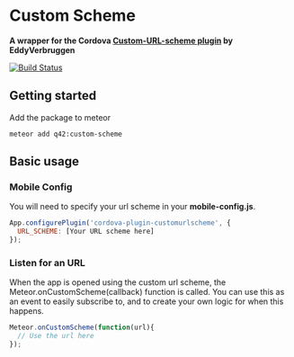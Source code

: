 # Custom Scheme
__A wrapper for the Cordova [Custom-URL-scheme plugin](https://github.com/EddyVerbruggen/Custom-URL-scheme) by EddyVerbruggen__

[![Build Status][travis-image]][travis-url]

## Getting started

Add the package to meteor
```
meteor add q42:custom-scheme
```

## Basic usage

### Mobile Config
You will need to specify your url scheme in your __mobile-config.js__.

```JavaScript
App.configurePlugin('cordova-plugin-customurlscheme', {
  URL_SCHEME: [Your URL scheme here]
});
```

### Listen for an URL
When the app is opened using the custom url scheme, the Meteor.onCustomScheme(callback) function is called.
You can use this as an event to easily subscribe to, and to create your own logic for when this happens.

```JavaScript
Meteor.onCustomScheme(function(url){
  // Use the url here
});
```

[travis-url]: https://travis-ci.org/Q42/meteor-custom-scheme
[travis-image]: http://img.shields.io/travis/Q42/meteor-custom-scheme.svg
